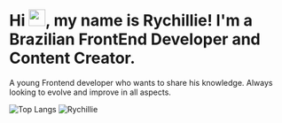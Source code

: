 <h1>Hi <img src="https://raw.githubusercontent.com/MartinHeinz/MartinHeinz/master/wave.gif" width="30px">, my name is Rychillie! I'm a Brazilian FrontEnd Developer and Content Creator.</h1>
<p>A young Frontend developer who wants to share his knowledge. Always looking to evolve and improve in all aspects.</p>

![Top Langs](https://github-readme-stats.vercel.app/api/top-langs/?username=rychillie&langs_count=3&theme=onedark)
![Rychillie](https://github-readme-stats.vercel.app/api?username=rychillie&show_icons=true&theme=onedark)

